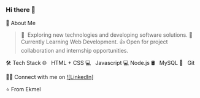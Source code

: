 ### Hi there 👋

🙂 About Me
> 🤔  Exploring new technologies and developing software solutions.
> 🔭  Currently Learning Web Development.
> 👍  Open for project collaboration and internship opportunities.

🛠 Tech Stack
  🌐   HTML + CSS
  💻   Javascript
  💻   Node.js
  🛢   MySQL
  🔧   Git

🤝🏻 Connect with me on [![LinkedIn]][1]

⭐️ From Ekmel

[1]: https://www.linkedin.com/in/ekmel-kalayci/

